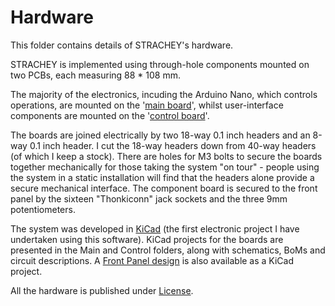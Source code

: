 # Hardware
This folder contains details of STRACHEY's hardware.

STRACHEY is implemented using through-hole components mounted on two PCBs, each measuring 88 * 108 mm.

The majority of the electronics, incuding the Arduino Nano, which controls operations, are mounted on the '[main board](https://github.com/m0xpd/STRACHEY/blob/main/Hardware/Main/ReadMe.md)', whilst user-interface components are mounted on the '[control board](https://github.com/m0xpd/STRACHEY/blob/main/Hardware/Control/README.md)'.


The boards are joined electrically by two 18-way 0.1 inch headers and an 8-way 0.1 inch header. I cut the 18-way headers down from 40-way headers (of which I keep a stock). There are holes for M3 bolts to secure the boards together mechanically for those taking the system "on tour" - people using the system in a static installation will find that the headers alone provide a secure mechanical interface. The component board is secured to the front panel by the sixteen "Thonkiconn" jack sockets and the three 9mm potentiometers.  

The system was developed in [KiCad](https://www.kicad.org/) (the first electronic project I have undertaken using this software). KiCad projects for the boards are presented in the Main and Control folders, along with schematics, BoMs and circuit descriptions. A [Front Panel design](https://github.com/m0xpd/STRACHEY/blob/main/Hardware/Panel/README.md) is also available as a KiCad project.

All the hardware is published under [License](https://github.com/m0xpd/STRACHEY/blob/main/LICENSE.txt).
